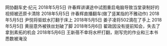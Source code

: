 网协翻车史·纪元
2018年5月5日 许春辉讲课途中试图重启电脑导致当堂录制好的视频被还原卡清除
2018年5月5日 许春辉直播翻车(做了竖某指的不雅动作)
2018年5月5日 尹悦将驱蚊水打翻于床上
2018年5月5日 姜子凌将502滴在了手上
2018年5月5日 黄丽意外被铁丝划破了脚
2018年5月6日 翟政因没有提前知会，失去了拿到素拓的机会
2018年5月6日 王新蓓不幸将水杯打翻，刚写完的作业和三本书悉数被淹没
![]()
